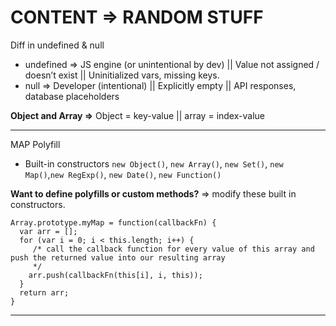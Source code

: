 # CONTENT => RANDOM STUFF

Diff in undefined & null

- undefined => JS engine (or unintentional by dev) ||  Value not assigned / doesn’t exist || Uninitialized vars, missing keys.
- null      => Developer (intentional) ||  Explicitly empty  ||  API responses, database placeholders

**Object and Array =>** Object = key-value || array = index-value

-----

MAP Polyfill
- Built-in constructors `new Object()`, `new Array()`, `new Set()`, `new Map()`,`new RegExp()`, `new Date()`, `new Function()`

**Want to define polyfills or custom methods?** => modify these built in constructors.
```
Array.prototype.myMap = function(callbackFn) {
  var arr = [];              
  for (var i = 0; i < this.length; i++) { 
     /* call the callback function for every value of this array and       push the returned value into our resulting array
     */
    arr.push(callbackFn(this[i], i, this));
  }
  return arr;
}
```
-----

